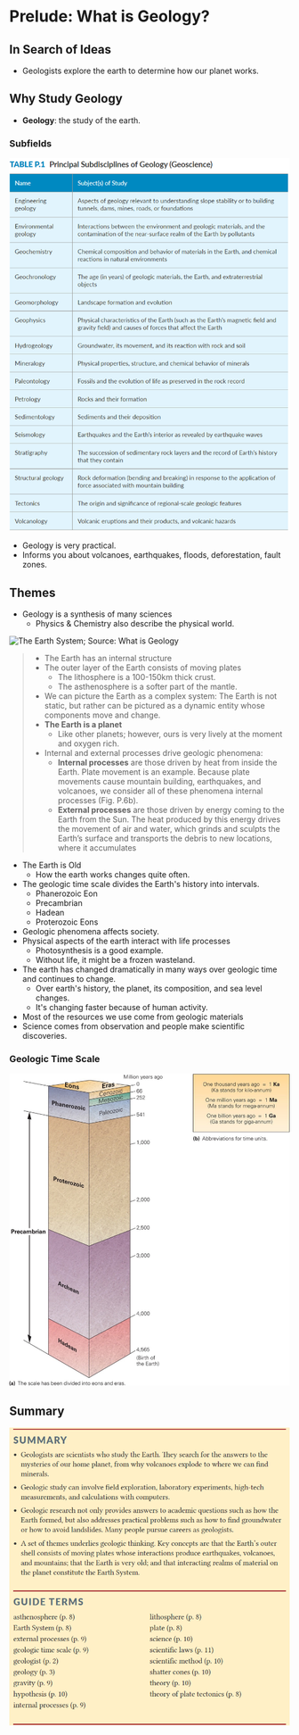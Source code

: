 # Prelude: What is Geology?

## In Search of Ideas

* Geologists explore the earth to determine how our planet works.

## Why Study Geology

* **Geology**: the study of the earth.

### Subfields

![Source: Earth, Sixth Edition.](../../.gitbook/assets/image%20%28572%29.png)

* Geology is very practical.
* Informs you about volcanoes, earthquakes, floods, deforestation, fault zones.

## Themes

* Geology is a synthesis of many sciences
  * Physics & Chemistry also describe the physical world.

![The Earth System; Source: What is Geology](../../.gitbook/assets/image%20%28574%29.png)

> * The Earth has an internal structure
> * The outer layer of the Earth consists of moving plates
>   * The lithosphere is a 100-150km thick crust.
>   * The asthenosphere is a softer part of the mantle.
> * We can picture the Earth as a complex system: The Earth is not static, but rather can be pictured as a dynamic entity whose components move and change.
> * **The Earth is a planet** 
>   * Like other planets; however, ours is very lively at the moment and oxygen rich.
> * Internal and external processes drive geologic phenomena: 
>   * **Internal processes** are those driven by heat from inside the Earth. Plate movement is an example. Because plate movements cause mountain building, earthquakes, and volcanoes, we consider all of these phenomena internal processes \(Fig. P.6b\). 
>   * **External processes** are those driven by energy coming to the Earth from the Sun. The heat produced by this energy drives the movement of air and water, which grinds and sculpts the Earth’s surface and transports the debris to new locations, where it accumulates

* The Earth is Old
  * How the earth works changes quite often.
* The geologic time scale divides the Earth's history into intervals.
  * Phanerozoic Eon
  * Precambrian
  * Hadean
  * Proterozoic Eons
* Geologic phenomena affects society.
* Physical aspects of the earth interact with life processes
  * Photosynthesis is a good example.
  * Without life, it might be a frozen wasteland.
* The earth has changed dramatically in many ways over geologic time and continues to change.
  * Over earth's history, the planet, its composition, and sea level changes.
  * It's changing faster because of human activity.
* Most of the resources we use come from geologic materials
* Science comes from observation and people make scientific discoveries.

### Geologic Time Scale

![](../../.gitbook/assets/image%20%28573%29.png)

## Summary

![](../../.gitbook/assets/image%20%28575%29.png)

